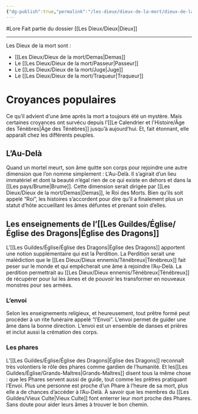 ```yaml
---
{"dg-publish":true,"permalink":"/les-dieux/dieux-de-la-mort/dieux-de-la-mort/"}
---
```


#Lore
Fait partie du dossier [[Les Dieux/Dieux\|Dieux]]

-------

Les Dieux de la mort sont :
- [[Les Dieux/Dieux de la mort/Demas\|Demas]]
- Le [[Les Dieux/Dieux de la mort/Passeur\|Passeur]]
- Le [[Les Dieux/Dieux de la mort/Juge\|Juge]]
- Le [[Les Dieux/Dieux de la mort/Traqueur\|Traqueur]]

# Croyances populaires

Ce qu’il advient d’une âme après la mort a toujours été un mystère. Mais certaines croyances ont survécu depuis l’[[Le Calendrier et l'Histoire/Âge des Ténèbres\|Âge des Ténèbres]] jusqu’à aujourd’hui. Et, fait étonnant, elle apparaît chez les différents peuples.
## L’Au-Delà
Quand un mortel meurt, son âme quitte son corps pour rejoindre une autre dimension que l’on nomme simplement : L’Au-Delà. Il s’agirait d’un lieu immatériel et dont la beauté n’égal rien de ce qui existe en dehors et dans la [[Les pays/Brume\|Brume]].
Cette dimension serait dirigée par [[Les Dieux/Dieux de la mort/Demas\|Demas]], le Roi des Morts. Bien qu’ils soit appelé “Roi”, les histoires s’accordent pour dire qu’il a finalement plus un statut d’hôte accueillant les âmes défuntes et prenant soin d’elles.
## Les enseignements de l’[[Les Guildes/Église/Église des Dragons\|Église des Dragons]]
L'[[Les Guildes/Église/Église des Dragons\|Église des Dragons]] apportent une notion supplémentaire qui est la Perdition. La Perdition serait une malédiction que le [[Les Dieux/Dieux ennemis/Ténébreux\|Ténébreux]] fait peser sur le monde et qui empêcherait une âme à rejoindre l’Au-Delà. La perdition permettrait au [[Les Dieux/Dieux ennemis/Ténébreux\|Ténébreux]] de récupérer pour lui les âmes et de pouvoir les transformer en nouveaux monstres pour ses armées.
### L’envoi
Selon les enseignements religieux, et heureusement, tout prêtre formé peut procéder à un rite funéraire appelé “l’Envoi”. L’envoi permet de guider une âme dans la bonne direction.
L’envoi est un ensemble de danses et prières et inclut aussi la crémation des corps.
### Les phares
L’[[Les Guildes/Église/Église des Dragons\|Église des Dragons]] reconnaît très volontiers le rôle des phares comme gardien de l’humanité. Et les[[Les Guildes/Église/Grands-Maîtres\|Grands-Maîtres]] disent tous la même chose : que les Phares servent aussi de guide, tout comme les prêtres pratiquant l’Envoi. Plus une personne est proche d’un Phare à l’heure de sa mort, plus elle a de chances d’accéder à l’Au-Delà.
À savoir que les membres du [[Les Guildes/Vieux Culte\|Vieux Culte]] font enterrer leur mort proche des Phares. Sans doute pour aider leurs âmes à trouver le bon chemin.
